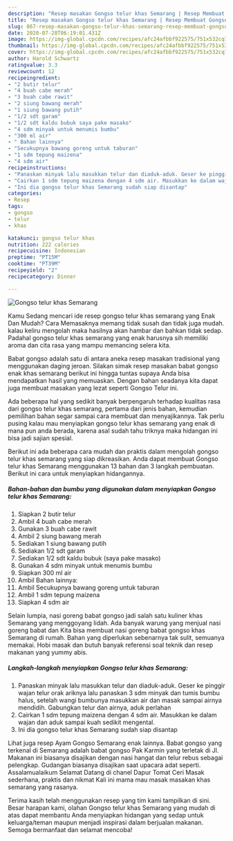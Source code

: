 ```yaml
---
description: "Resep masakan Gongso telur khas Semarang | Resep Membuat Gongso telur khas Semarang Yang Enak Banget"
title: "Resep masakan Gongso telur khas Semarang | Resep Membuat Gongso telur khas Semarang Yang Enak Banget"
slug: 867-resep-masakan-gongso-telur-khas-semarang-resep-membuat-gongso-telur-khas-semarang-yang-enak-banget
date: 2020-07-28T06:19:01.431Z
image: https://img-global.cpcdn.com/recipes/afc24afbbf922575/751x532cq70/gongso-telur-khas-semarang-foto-resep-utama.jpg
thumbnail: https://img-global.cpcdn.com/recipes/afc24afbbf922575/751x532cq70/gongso-telur-khas-semarang-foto-resep-utama.jpg
cover: https://img-global.cpcdn.com/recipes/afc24afbbf922575/751x532cq70/gongso-telur-khas-semarang-foto-resep-utama.jpg
author: Harold Schwartz
ratingvalue: 3.3
reviewcount: 12
recipeingredient:
- "2 butir telur"
- "4 buah cabe merah"
- "3 buah cabe rawit"
- "2 siung bawang merah"
- "1 siung bawang putih"
- "1/2 sdt garam"
- "1/2 sdt kaldu bubuk saya pake masako"
- "4 sdm minyak untuk menumis bumbu"
- "300 ml air"
- " Bahan lainnya"
- "Secukupnya bawang goreng untuk taburan"
- "1 sdm tepung maizena"
- "4 sdm air"
recipeinstructions:
- "Panaskan minyak lalu masukkan telur dan diaduk-aduk. Geser ke pinggir wajan telur orak ariknya lalu panaskan 3 sdm minyak dan tumis bumbu halus, setelah wangi bumbunya masukkan air dan masak sampai airnya mendidih. Gabungkan telur dan airnya, aduk perlahan"
- "Cairkan 1 sdm tepung maizena dengan 4 sdm air. Masukkan ke dalam wajan dan aduk sampai kuah sedikit mengental."
- "Ini dia gongso telur khas Semarang sudah siap disantap"
categories:
- Resep
tags:
- gongso
- telur
- khas

katakunci: gongso telur khas 
nutrition: 222 calories
recipecuisine: Indonesian
preptime: "PT15M"
cooktime: "PT39M"
recipeyield: "2"
recipecategory: Dinner

---
```



![Gongso telur khas Semarang](https://img-global.cpcdn.com/recipes/afc24afbbf922575/751x532cq70/gongso-telur-khas-semarang-foto-resep-utama.jpg)

Kamu Sedang mencari ide resep gongso telur khas semarang yang Enak Dan Mudah? Cara Memasaknya memang tidak susah dan tidak juga mudah. kalau keliru mengolah maka hasilnya akan hambar dan bahkan tidak sedap. Padahal gongso telur khas semarang yang enak harusnya sih memiliki aroma dan cita rasa yang mampu memancing selera kita.

Babat gongso adalah satu di antara aneka resep masakan tradisional yang menggunakan daging jeroan. Silakan simak resep masakan babat gongso enak khas semarang berikut ini hingga tuntas supaya Anda bisa mendapatkan hasil yang memuaskan. Dengan bahan seadanya kita dapat juga membuat masakan yang lezat seperti Gongso Telur ini.

Ada beberapa hal yang sedikit banyak berpengaruh terhadap kualitas rasa dari gongso telur khas semarang, pertama dari jenis bahan, kemudian pemilihan bahan segar sampai cara membuat dan menyajikannya. Tak perlu pusing kalau mau menyiapkan gongso telur khas semarang yang enak di mana pun anda berada, karena asal sudah tahu triknya maka hidangan ini bisa jadi sajian spesial.


Berikut ini ada beberapa cara mudah dan praktis dalam mengolah gongso telur khas semarang yang siap dikreasikan. Anda dapat membuat Gongso telur khas Semarang menggunakan 13 bahan dan 3 langkah pembuatan. Berikut ini cara untuk menyiapkan hidangannya.

<!--inarticleads1-->

##### Bahan-bahan dan bumbu yang digunakan dalam menyiapkan Gongso telur khas Semarang:

1. Siapkan 2 butir telur
1. Ambil 4 buah cabe merah
1. Gunakan 3 buah cabe rawit
1. Ambil 2 siung bawang merah
1. Sediakan 1 siung bawang putih
1. Sediakan 1/2 sdt garam
1. Sediakan 1/2 sdt kaldu bubuk (saya pake masako)
1. Gunakan 4 sdm minyak untuk menumis bumbu
1. Siapkan 300 ml air
1. Ambil  Bahan lainnya:
1. Ambil Secukupnya bawang goreng untuk taburan
1. Ambil 1 sdm tepung maizena
1. Siapkan 4 sdm air


Selain lumpia, nasi goreng babat gongso jadi salah satu kuliner khas Semarang yang menggoyang lidah. Ada banyak warung yang menjual nasi goreng babat dan Kita bisa membuat nasi goreng babat gongso khas Semarang di rumah. Bahan yang diperlukan sebenarnya tak sulit, semuanya memakai. Hobi masak dan butuh banyak referensi soal teknik dan resep makanan yang yummy abis. 

<!--inarticleads2-->

##### Langkah-langkah menyiapkan Gongso telur khas Semarang:

1. Panaskan minyak lalu masukkan telur dan diaduk-aduk. Geser ke pinggir wajan telur orak ariknya lalu panaskan 3 sdm minyak dan tumis bumbu halus, setelah wangi bumbunya masukkan air dan masak sampai airnya mendidih. Gabungkan telur dan airnya, aduk perlahan
1. Cairkan 1 sdm tepung maizena dengan 4 sdm air. Masukkan ke dalam wajan dan aduk sampai kuah sedikit mengental.
1. Ini dia gongso telur khas Semarang sudah siap disantap


Lihat juga resep Ayam Gongso Semarang enak lainnya. Babat gongso yang terkenal di Semarang adalah babat gongso Pak Karmin yang terletak di Jl. Makanan ini biasanya disajikan dengan nasi hangat dan telur rebus sebagai pelengkap. Gudangan biasanya disajikan saat upacara adat seperti. Assalamualaikum Selamat Datang di chanel Dapur Tomat Ceri Masak sederhana, praktis dan nikmat Kali ini mama mau masak masakan khas semarang yang rasanya. 

Terima kasih telah menggunakan resep yang tim kami tampilkan di sini. Besar harapan kami, olahan Gongso telur khas Semarang yang mudah di atas dapat membantu Anda menyiapkan hidangan yang sedap untuk keluarga/teman maupun menjadi inspirasi dalam berjualan makanan. Semoga bermanfaat dan selamat mencoba!
